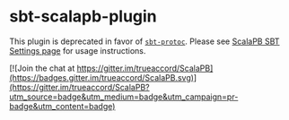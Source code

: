 sbt-scalapb-plugin
==================

This plugin is deprecated in favor of [`sbt-protoc`](https://github.com/thesamet/sbt-protoc). Please see [ScalaPB SBT Settings page](http://scalapb.github.io/sbt-settings.html) for usage instructions.

[![Join the chat at https://gitter.im/trueaccord/ScalaPB](https://badges.gitter.im/trueaccord/ScalaPB.svg)](https://gitter.im/trueaccord/ScalaPB?utm_source=badge&utm_medium=badge&utm_campaign=pr-badge&utm_content=badge)
